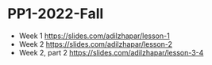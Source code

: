 # PP1-2022-Fall

- Week 1
https://slides.com/adilzhapar/lesson-1
- Week 2
https://slides.com/adilzhapar/lesson-2
- Week 2, part 2
https://slides.com/adilzhapar/lesson-3-4
